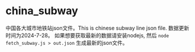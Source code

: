 # china_subway
中国各大城市地铁站json文件。This is chinese subway line json file.
数据更新时间为2024-7-28。
如果想要获取最新的数据请安装nodejs, 然后
`node fetch_subway.js > out.json`
生成最新的json文件。
